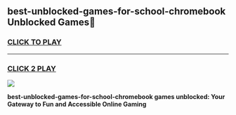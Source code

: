 
## best-unblocked-games-for-school-chromebook Unblocked Games👋
<h3>
<a href="https://news.freeplayer.one?title=best-unblocked-games-for-school-chromebook&ref=16F">CLICK TO PLAY</a></h3>
<hr>

<h3>
<a href="https://news.freeplayer.one?title=best-unblocked-games-for-school-chromebook&ref=16F">CLICK 2 PLAY</a>
  
</h3>

<a href="https://news.freeplayer.one?title=best-unblocked-games-for-school-chromebook&ref=16F/"><img src="https://clearcache.store/games.png"></a>


**best-unblocked-games-for-school-chromebook games unblocked: Your Gateway to Fun and Accessible Online Gaming**
